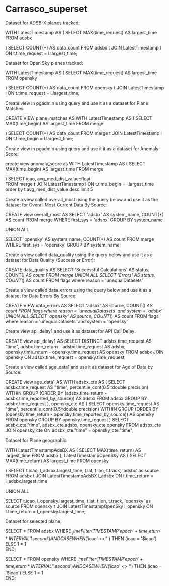 # Carrasco_superset
Dataset for ADSB-X planes tracked:

WITH LatestTimestamp AS (
    SELECT
        MAX(time_request) AS largest_time
    FROM
        adsbx
   
)
SELECT
    COUNT(*) AS data_count
FROM
    adsbx t
JOIN
    LatestTimestamp l ON t.time_request = l.largest_time;
    
Dataset for Open Sky planes tracked:

WITH LatestTimestamp AS (
    SELECT
        MAX(time_request) AS largest_time
    FROM
        opensky

)
SELECT
    COUNT(*) AS data_count
FROM
    opensky t
JOIN
    LatestTimestamp l ON t.time_request = l.largest_time;
    
Create view in pgadmin using query and use it as a dataset for Plane Matches:

CREATE VIEW plane_matches AS
WITH LatestTimestamp AS (
    SELECT
        MAX(time_begin) AS largest_time
    FROM
        merge
    
)
SELECT
    COUNT(*) AS data_count
FROM
    merge t
JOIN
    LatestTimestamp l ON t.time_begin = l.largest_time;

    
Create view in pgadmin using query and use it it as a dataset for Anomaly Score:

create view anomaly_score as
WITH LatestTimestamp AS (
    SELECT
        MAX(time_begin) AS largest_time
    FROM
        merge 
 
)
SELECT icao, avg_med_dist_value::float  
FROM merge t
JOIN
    LatestTimestamp l ON t.time_begin = l.largest_time
order by t.avg_med_dist_value desc limit 5

Create a view called overall_most using the query below and use it as the dataset for Overall Most Current Data By Source:

CREATE view overall_most AS
SELECT
    'adsbx' AS system_name,
    COUNT(*) AS count
FROM merge
WHERE first_sys = 'adsbx'
GROUP BY system_name

UNION ALL

SELECT
    'opensky' AS system_name,
    COUNT(*) AS count
FROM merge
WHERE first_sys = 'opensky'
GROUP BY system_name;

Create a view called data_quality using the query below and use it as a dataset for Data Quality (Success or Error):

CREATE data_quality AS
SELECT
    'Successful Calculations' AS status,
    COUNT(*) AS count
FROM merge
UNION ALL
SELECT
    'Errors' AS status,
    COUNT(*) AS count
FROM flags
where reason = 'unequalDatasets'


Create a view called data_errors using the query below and use it as a dataset for Data Errors By Source:

CREATE VIEW data_errors AS
SELECT
    'adsbx' AS source,
    COUNT(*) AS count
FROM flags
where reason = 'unequalDatasets' and system = 'adsbx'
UNION ALL
SELECT
    'opensky' AS source,
    COUNT(*) AS count
FROM flags
where reason = 'unequalDatasets' and system = 'opensky'



Create view api_delay1 and use it as dataset for API Call Delay:

CREATE view api_delay1 AS
SELECT DISTINCT adsbx.time_request AS "time",
    adsbx.time_return - adsbx.time_request AS adsbx,
    opensky.time_return - opensky.time_request AS opensky
   FROM adsbx
     JOIN opensky ON adsbx.time_request = opensky.time_request;



Create a view called age_data1 and use it as dataset for Age of Data by Source:

CREATE view age_data1 AS
WITH adsbx_cte AS (
         SELECT adsbx.time_request AS "time",
            percentile_cont(0.5::double precision) WITHIN GROUP (ORDER BY (adsbx.time_return - adsbx.time_reported_by_source)) AS adsbx
           FROM adsbx
          GROUP BY adsbx.time_request
        ), opensky_cte AS (
         SELECT opensky.time_request AS "time",
            percentile_cont(0.5::double precision) WITHIN GROUP (ORDER BY (opensky.time_return - opensky.time_reported_by_source)) AS opensky
           FROM opensky
          GROUP BY opensky.time_request
        )
 SELECT adsbx_cte."time",
    adsbx_cte.adsbx,
    opensky_cte.opensky
   FROM adsbx_cte
     JOIN opensky_cte ON adsbx_cte."time" = opensky_cte."time";


Dataset for Plane geographic:

WITH LatestTimestampAdsBX AS (
    SELECT
        MAX(time_return) AS largest_time
    FROM
        adsbx
),
LatestTimestampOpenSky AS (
    SELECT
        MAX(time_return) AS largest_time
    FROM
        opensky

)
SELECT
    t.icao,
    l_adsbx.largest_time,
    t.lat,
    t.lon,
    t.track,
    'adsbx' as source
FROM
    adsbx t
JOIN
    LatestTimestampAdsBX l_adsbx ON t.time_return = l_adsbx.largest_time

UNION ALL

SELECT
    t.icao,
    l_opensky.largest_time,
    t.lat,
    t.lon,
    t.track,
    'opensky' as source
FROM
    opensky t
JOIN
    LatestTimestampOpenSky l_opensky ON t.time_return = l_opensky.largest_time;

Dataset for selected plane:

SELECT *
FROM adsbx
WHERE 
  $__timeFilter(TIMESTAMP 'epoch' + time_return * INTERVAL '1 second')
AND 
CASE 
  WHEN ('$icao' <> '') THEN (icao = '$icao')
  ELSE 1 = 1           
END;

SELECT *
FROM opensky
WHERE 
  $__timeFilter(TIMESTAMP 'epoch' + time_return * INTERVAL '1 second')
AND 
CASE 
  WHEN ('$icao' <> '') THEN (icao = '$icao')
  ELSE 1 = 1           
END;


